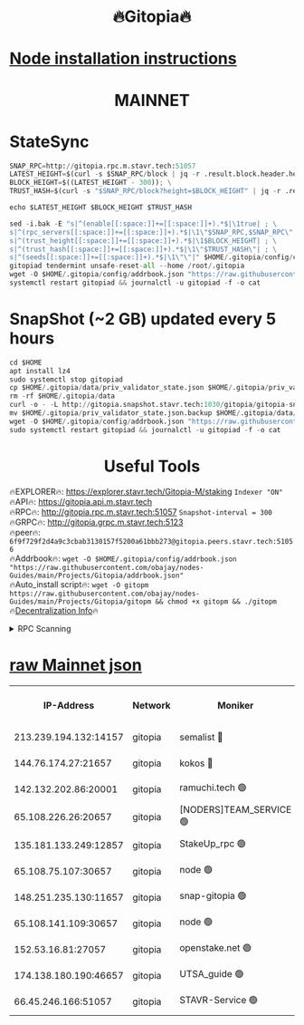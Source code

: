 <h1 align="center"> 🔥Gitopia🔥</h1>

[Node installation instructions](https://github.com/obajay/nodes-Guides/tree/main/Projects/Gitopia)
=

<h1 align="center"> MAINNET</h1>

# StateSync
```python
SNAP_RPC=http://gitopia.rpc.m.stavr.tech:51057
LATEST_HEIGHT=$(curl -s $SNAP_RPC/block | jq -r .result.block.header.height); \
BLOCK_HEIGHT=$((LATEST_HEIGHT - 300)); \
TRUST_HASH=$(curl -s "$SNAP_RPC/block?height=$BLOCK_HEIGHT" | jq -r .result.block_id.hash)

echo $LATEST_HEIGHT $BLOCK_HEIGHT $TRUST_HASH

sed -i.bak -E "s|^(enable[[:space:]]+=[[:space:]]+).*$|\1true| ; \
s|^(rpc_servers[[:space:]]+=[[:space:]]+).*$|\1\"$SNAP_RPC,$SNAP_RPC\"| ; \
s|^(trust_height[[:space:]]+=[[:space:]]+).*$|\1$BLOCK_HEIGHT| ; \
s|^(trust_hash[[:space:]]+=[[:space:]]+).*$|\1\"$TRUST_HASH\"| ; \
s|^(seeds[[:space:]]+=[[:space:]]+).*$|\1\"\"|" $HOME/.gitopia/config/config.toml
gitopiad tendermint unsafe-reset-all --home /root/.gitopia
wget -O $HOME/.gitopia/config/addrbook.json "https://raw.githubusercontent.com/obajay/nodes-Guides/main/Projects/Gitopia/addrbook.json"
systemctl restart gitopiad && journalctl -u gitopiad -f -o cat
```
# SnapShot (~2 GB) updated every 5 hours
```python
cd $HOME
apt install lz4
sudo systemctl stop gitopiad
cp $HOME/.gitopia/data/priv_validator_state.json $HOME/.gitopia/priv_validator_state.json.backup
rm -rf $HOME/.gitopia/data
curl -o - -L http://gitopia.snapshot.stavr.tech:1030/gitopia/gitopia-snap.tar.lz4 | lz4 -c -d - | tar -x -C $HOME/.gitopia --strip-components 2
mv $HOME/.gitopia/priv_validator_state.json.backup $HOME/.gitopia/data/priv_validator_state.json
wget -O $HOME/.gitopia/config/addrbook.json "https://raw.githubusercontent.com/obajay/nodes-Guides/main/Projects/Gitopia/addrbook.json"
sudo systemctl restart gitopiad && journalctl -u gitopiad -f -o cat
```
 <h1 align="center"> Useful Tools</h1>

🔥EXPLORER🔥:      https://explorer.stavr.tech/Gitopia-M/staking  `Indexer "ON"` \
🔥API🔥: 			 		 https://gitopia.api.m.stavr.tech \
🔥RPC🔥:           http://gitopia.rpc.m.stavr.tech:51057              `Snapshot-interval = 300` \
🔥GRPC🔥:          http://gitopia.grpc.m.stavr.tech:5123 \
🔥peer🔥:					 `6f9f729f2d4a9c3cbab3130157f5200a61bbb273@gitopia.peers.stavr.tech:51056` \
🔥Addrbook🔥:    ```wget -O $HOME/.gitopia/config/addrbook.json "https://raw.githubusercontent.com/obajay/nodes-Guides/main/Projects/Gitopia/addrbook.json"``` \
🔥Auto_install script🔥: ```wget -O gitopm https://raw.githubusercontent.com/obajay/nodes-Guides/main/Projects/Gitopia/gitopm && chmod +x gitopm && ./gitopm``` \
🔥[Decentralization Info](https://github.com/obajay/StateSync-snapshots/tree/main/Projects/Gitopia/Decentralization)🔥

<details>
<summary>RPC Scanning</summary>

<h2 align="center"> We scan nodes in real time every 4 hours. And we provide the final result of RPC endpoints.
We cannot influence the operation of these nodes in any way. </h2>


```python
If Voting Power is higher than 0 --> then the Node is a validator of the network and may be subject to attack and be a potential threat to the chain.
```
```python
We marked such validators with a red symbol
```

</details>

[raw Mainnet json](https://rpc-check.gitopm.stavr.tech/gitopm/rpc-gitopm-result.json)
=

<table><tr><th>IP-Address</th><th>Network</th><th>Moniker</th><th>Latest Block Height</th><th>Earliest Block Height</th><th>Catching Up</th><th>Tx Index</th><th>Voting Power</th><th>Scan Time</th></tr><tr><td>213.239.194.132:14157</td><td>gitopia</td><td>semalist 🔴</td><td>11347889</td><td>6071990</td><td>False</td><td>off</td><td>430360</td><td>2023-12-28T09:37:14.014651147UTC</td></tr><tr><td>144.76.174.27:21657</td><td>gitopia</td><td>kokos 🔴</td><td>11347897</td><td>6071990</td><td>False</td><td>off</td><td>936374</td><td>2023-12-28T09:37:27.973900116UTC</td></tr><tr><td>142.132.202.86:20001</td><td>gitopia</td><td>ramuchi.tech 🟢</td><td>11347895</td><td>6548337</td><td>False</td><td>on</td><td>0</td><td>2023-12-28T09:37:25.151801835UTC</td></tr><tr><td>65.108.226.26:20657</td><td>gitopia</td><td>[NODERS]TEAM_SERVICE 🟢</td><td>11347905</td><td>6846001</td><td>False</td><td>on</td><td>0</td><td>2023-12-28T09:37:41.010824951UTC</td></tr><tr><td>135.181.133.249:12857</td><td>gitopia</td><td>StakeUp_rpc 🟢</td><td>11347896</td><td>8010001</td><td>False</td><td>on</td><td>0</td><td>2023-12-28T09:37:25.583502433UTC</td></tr><tr><td>65.108.75.107:30657</td><td>gitopia</td><td>node 🟢</td><td>11347901</td><td>8802845</td><td>False</td><td>on</td><td>0</td><td>2023-12-28T09:37:34.492819315UTC</td></tr><tr><td>148.251.235.130:11657</td><td>gitopia</td><td>snap-gitopia 🟢</td><td>11347894</td><td>9516001</td><td>False</td><td>on</td><td>0</td><td>2023-12-28T09:37:22.843883613UTC</td></tr><tr><td>65.108.141.109:30657</td><td>gitopia</td><td>node 🟢</td><td>11347894</td><td>10145845</td><td>False</td><td>on</td><td>0</td><td>2023-12-28T09:37:22.560821427UTC</td></tr><tr><td>152.53.16.81:27057</td><td>gitopia</td><td>openstake.net 🟢</td><td>11347874</td><td>10455001</td><td>False</td><td>off</td><td>0</td><td>2023-12-28T09:36:49.963559101UTC</td></tr><tr><td>174.138.180.190:46657</td><td>gitopia</td><td>UTSA_guide 🟢</td><td>11347880</td><td>11194706</td><td>False</td><td>on</td><td>0</td><td>2023-12-28T09:36:58.752747885UTC</td></tr><tr><td>66.45.246.166:51057</td><td>gitopia</td><td>STAVR-Service 🟢</td><td>11347884</td><td>11291001</td><td>False</td><td>on</td><td>0</td><td>2023-12-28T09:37:05.497480301UTC</td></tr></table>
